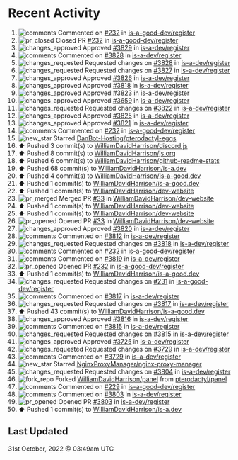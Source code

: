 # Recent Activity

<!--RECENT_ACTIVITY:start-->
1. ![comments](https://cdn.jsdelivr.net/gh/Readme-Workflows/Readme-Icons@main/icons/octicons/Comment.svg) Commented on [#232](https://github.com/is-a-good-dev/register/pull/232#issuecomment-1296494421) in [is-a-good-dev/register](https://github.com/is-a-good-dev/register)
2. ![pr_closed](https://cdn.jsdelivr.net/gh/Readme-Workflows/Readme-Icons@main/icons/octicons/PullRequestClosed.svg) Closed PR [#232](https://github.com/is-a-good-dev/register/pull/232) in [is-a-good-dev/register](https://github.com/is-a-good-dev/register)
3. ![changes_approved](https://cdn.jsdelivr.net/gh/Readme-Workflows/Readme-Icons@main/icons/octicons/ApprovedChanges.svg) Approved [#3829](https://github.com/is-a-dev/register/pull/3829#pullrequestreview-1161237099) in [is-a-dev/register](https://github.com/is-a-dev/register)
4. ![comments](https://cdn.jsdelivr.net/gh/Readme-Workflows/Readme-Icons@main/icons/octicons/Comment.svg) Commented on [#3828](https://github.com/is-a-dev/register/pull/3828#discussion_r1008945909) in [is-a-dev/register](https://github.com/is-a-dev/register)
5. ![changes_requested](https://cdn.jsdelivr.net/gh/Readme-Workflows/Readme-Icons@main/icons/octicons/RequestedChanges.svg) Requested changes on [#3828](https://github.com/is-a-dev/register/pull/3828#pullrequestreview-1161211470) in [is-a-dev/register](https://github.com/is-a-dev/register)
6. ![changes_requested](https://cdn.jsdelivr.net/gh/Readme-Workflows/Readme-Icons@main/icons/octicons/RequestedChanges.svg) Requested changes on [#3827](https://github.com/is-a-dev/register/pull/3827#pullrequestreview-1161211254) in [is-a-dev/register](https://github.com/is-a-dev/register)
7. ![changes_approved](https://cdn.jsdelivr.net/gh/Readme-Workflows/Readme-Icons@main/icons/octicons/ApprovedChanges.svg) Approved [#3826](https://github.com/is-a-dev/register/pull/3826#pullrequestreview-1161211170) in [is-a-dev/register](https://github.com/is-a-dev/register)
8. ![changes_approved](https://cdn.jsdelivr.net/gh/Readme-Workflows/Readme-Icons@main/icons/octicons/ApprovedChanges.svg) Approved [#3818](https://github.com/is-a-dev/register/pull/3818#pullrequestreview-1161211092) in [is-a-dev/register](https://github.com/is-a-dev/register)
9. ![changes_approved](https://cdn.jsdelivr.net/gh/Readme-Workflows/Readme-Icons@main/icons/octicons/ApprovedChanges.svg) Approved [#3823](https://github.com/is-a-dev/register/pull/3823#pullrequestreview-1161210994) in [is-a-dev/register](https://github.com/is-a-dev/register)
10. ![changes_approved](https://cdn.jsdelivr.net/gh/Readme-Workflows/Readme-Icons@main/icons/octicons/ApprovedChanges.svg) Approved [#3659](https://github.com/is-a-dev/register/pull/3659#pullrequestreview-1161210765) in [is-a-dev/register](https://github.com/is-a-dev/register)
11. ![changes_requested](https://cdn.jsdelivr.net/gh/Readme-Workflows/Readme-Icons@main/icons/octicons/RequestedChanges.svg) Requested changes on [#3822](https://github.com/is-a-dev/register/pull/3822#pullrequestreview-1161210507) in [is-a-dev/register](https://github.com/is-a-dev/register)
12. ![changes_approved](https://cdn.jsdelivr.net/gh/Readme-Workflows/Readme-Icons@main/icons/octicons/ApprovedChanges.svg) Approved [#3825](https://github.com/is-a-dev/register/pull/3825#pullrequestreview-1161210272) in [is-a-dev/register](https://github.com/is-a-dev/register)
13. ![changes_approved](https://cdn.jsdelivr.net/gh/Readme-Workflows/Readme-Icons@main/icons/octicons/ApprovedChanges.svg) Approved [#3821](https://github.com/is-a-dev/register/pull/3821#pullrequestreview-1161210074) in [is-a-dev/register](https://github.com/is-a-dev/register)
14. ![comments](https://cdn.jsdelivr.net/gh/Readme-Workflows/Readme-Icons@main/icons/octicons/Comment.svg) Commented on [#232](https://github.com/is-a-good-dev/register/pull/232#issuecomment-1296377136) in [is-a-good-dev/register](https://github.com/is-a-good-dev/register)
15. ![new_star](https://cdn.jsdelivr.net/gh/Readme-Workflows/Readme-Icons@main/icons/octicons/StarredRepositoryYellow.svg) Starred [DanBot-Hosting/pterodactyl-eggs](https://github.com/DanBot-Hosting/pterodactyl-eggs)
16. ⬆️ Pushed 3 commit(s) to [WilliamDavidHarrison/discord.js](https://github.com/WilliamDavidHarrison/discord.js)
17. ⬆️ Pushed 8 commit(s) to [WilliamDavidHarrison/js.org](https://github.com/WilliamDavidHarrison/js.org)
18. ⬆️ Pushed 6 commit(s) to [WilliamDavidHarrison/github-readme-stats](https://github.com/WilliamDavidHarrison/github-readme-stats)
19. ⬆️ Pushed 68 commit(s) to [WilliamDavidHarrison/is-a.dev](https://github.com/WilliamDavidHarrison/is-a.dev)
20. ⬆️ Pushed 4 commit(s) to [WilliamDavidHarrison/is-a-good.dev](https://github.com/WilliamDavidHarrison/is-a-good.dev)
21. ⬆️ Pushed 1 commit(s) to [WilliamDavidHarrison/is-a-good.dev](https://github.com/WilliamDavidHarrison/is-a-good.dev)
22. ⬆️ Pushed 1 commit(s) to [WilliamDavidHarrison/dev-website](https://github.com/WilliamDavidHarrison/dev-website)
23. ![pr_merged](https://cdn.jsdelivr.net/gh/Readme-Workflows/Readme-Icons@main/icons/octicons/PullRequestMerged.svg) Merged PR [#33](https://github.com/WilliamDavidHarrison/dev-website/pull/33) in [WilliamDavidHarrison/dev-website](https://github.com/WilliamDavidHarrison/dev-website)
24. ⬆️ Pushed 1 commit(s) to [WilliamDavidHarrison/dev-website](https://github.com/WilliamDavidHarrison/dev-website)
25. ⬆️ Pushed 1 commit(s) to [WilliamDavidHarrison/dev-website](https://github.com/WilliamDavidHarrison/dev-website)
26. ![pr_opened](https://cdn.jsdelivr.net/gh/Readme-Workflows/Readme-Icons@main/icons/octicons/PullRequestOpened.svg) Opened PR [#33](https://github.com/WilliamDavidHarrison/dev-website/pull/33) in [WilliamDavidHarrison/dev-website](https://github.com/WilliamDavidHarrison/dev-website)
27. ![changes_approved](https://cdn.jsdelivr.net/gh/Readme-Workflows/Readme-Icons@main/icons/octicons/ApprovedChanges.svg) Approved [#3820](https://github.com/is-a-dev/register/pull/3820#pullrequestreview-1161059070) in [is-a-dev/register](https://github.com/is-a-dev/register)
28. ![comments](https://cdn.jsdelivr.net/gh/Readme-Workflows/Readme-Icons@main/icons/octicons/Comment.svg) Commented on [#3812](https://github.com/is-a-dev/register/pull/3812#discussion_r1008786398) in [is-a-dev/register](https://github.com/is-a-dev/register)
29. ![changes_requested](https://cdn.jsdelivr.net/gh/Readme-Workflows/Readme-Icons@main/icons/octicons/RequestedChanges.svg) Requested changes on [#3818](https://github.com/is-a-dev/register/pull/3818#pullrequestreview-1161058963) in [is-a-dev/register](https://github.com/is-a-dev/register)
30. ![comments](https://cdn.jsdelivr.net/gh/Readme-Workflows/Readme-Icons@main/icons/octicons/Comment.svg) Commented on [#232](https://github.com/is-a-good-dev/register/pull/232#issuecomment-1296086706) in [is-a-good-dev/register](https://github.com/is-a-good-dev/register)
31. ![comments](https://cdn.jsdelivr.net/gh/Readme-Workflows/Readme-Icons@main/icons/octicons/Comment.svg) Commented on [#3819](https://github.com/is-a-dev/register/issues/3819#issuecomment-1296075644) in [is-a-dev/register](https://github.com/is-a-dev/register)
32. ![pr_opened](https://cdn.jsdelivr.net/gh/Readme-Workflows/Readme-Icons@main/icons/octicons/PullRequestOpened.svg) Opened PR [#232](https://github.com/is-a-good-dev/register/pull/232) in [is-a-good-dev/register](https://github.com/is-a-good-dev/register)
33. ⬆️ Pushed 1 commit(s) to [WilliamDavidHarrison/is-a-good.dev](https://github.com/WilliamDavidHarrison/is-a-good.dev)
34. ![changes_requested](https://cdn.jsdelivr.net/gh/Readme-Workflows/Readme-Icons@main/icons/octicons/RequestedChanges.svg) Requested changes on [#231](https://github.com/is-a-good-dev/register/pull/231#pullrequestreview-1161046020) in [is-a-good-dev/register](https://github.com/is-a-good-dev/register)
35. ![comments](https://cdn.jsdelivr.net/gh/Readme-Workflows/Readme-Icons@main/icons/octicons/Comment.svg) Commented on [#3817](https://github.com/is-a-dev/register/pull/3817#discussion_r1008768443) in [is-a-dev/register](https://github.com/is-a-dev/register)
36. ![changes_requested](https://cdn.jsdelivr.net/gh/Readme-Workflows/Readme-Icons@main/icons/octicons/RequestedChanges.svg) Requested changes on [#3817](https://github.com/is-a-dev/register/pull/3817#pullrequestreview-1161047098) in [is-a-dev/register](https://github.com/is-a-dev/register)
37. ⬆️ Pushed 43 commit(s) to [WilliamDavidHarrison/is-a-good.dev](https://github.com/WilliamDavidHarrison/is-a-good.dev)
38. ![changes_approved](https://cdn.jsdelivr.net/gh/Readme-Workflows/Readme-Icons@main/icons/octicons/ApprovedChanges.svg) Approved [#3816](https://github.com/is-a-dev/register/pull/3816#pullrequestreview-1161046142) in [is-a-dev/register](https://github.com/is-a-dev/register)
39. ![comments](https://cdn.jsdelivr.net/gh/Readme-Workflows/Readme-Icons@main/icons/octicons/Comment.svg) Commented on [#3815](https://github.com/is-a-dev/register/pull/3815#discussion_r1008766985) in [is-a-dev/register](https://github.com/is-a-dev/register)
40. ![changes_requested](https://cdn.jsdelivr.net/gh/Readme-Workflows/Readme-Icons@main/icons/octicons/RequestedChanges.svg) Requested changes on [#3815](https://github.com/is-a-dev/register/pull/3815#pullrequestreview-1161046103) in [is-a-dev/register](https://github.com/is-a-dev/register)
41. ![changes_approved](https://cdn.jsdelivr.net/gh/Readme-Workflows/Readme-Icons@main/icons/octicons/ApprovedChanges.svg) Approved [#3725](https://github.com/is-a-dev/register/pull/3725#pullrequestreview-1161046060) in [is-a-dev/register](https://github.com/is-a-dev/register)
42. ![changes_requested](https://cdn.jsdelivr.net/gh/Readme-Workflows/Readme-Icons@main/icons/octicons/RequestedChanges.svg) Requested changes on [#3729](https://github.com/is-a-dev/register/pull/3729#pullrequestreview-1161045915) in [is-a-dev/register](https://github.com/is-a-dev/register)
43. ![comments](https://cdn.jsdelivr.net/gh/Readme-Workflows/Readme-Icons@main/icons/octicons/Comment.svg) Commented on [#3729](https://github.com/is-a-dev/register/pull/3729#discussion_r1008766651) in [is-a-dev/register](https://github.com/is-a-dev/register)
44. ![new_star](https://cdn.jsdelivr.net/gh/Readme-Workflows/Readme-Icons@main/icons/octicons/StarredRepositoryYellow.svg) Starred [NginxProxyManager/nginx-proxy-manager](https://github.com/NginxProxyManager/nginx-proxy-manager)
45. ![changes_requested](https://cdn.jsdelivr.net/gh/Readme-Workflows/Readme-Icons@main/icons/octicons/RequestedChanges.svg) Requested changes on [#3804](https://github.com/is-a-dev/register/pull/3804#pullrequestreview-1159347939) in [is-a-dev/register](https://github.com/is-a-dev/register)
46. ![fork_repo](https://cdn.jsdelivr.net/gh/Readme-Workflows/Readme-Icons@main/icons/octicons/ForkedRepository.svg) Forked [WilliamDavidHarrison/panel](https://github.com/WilliamDavidHarrison/panel) from [pterodactyl/panel](https://github.com/pterodactyl/panel)
47. ![comments](https://cdn.jsdelivr.net/gh/Readme-Workflows/Readme-Icons@main/icons/octicons/Comment.svg) Commented on [#229](https://github.com/is-a-good-dev/register/pull/229#issuecomment-1294399221) in [is-a-good-dev/register](https://github.com/is-a-good-dev/register)
48. ![comments](https://cdn.jsdelivr.net/gh/Readme-Workflows/Readme-Icons@main/icons/octicons/Comment.svg) Commented on [#3803](https://github.com/is-a-dev/register/pull/3803#issuecomment-1294301515) in [is-a-dev/register](https://github.com/is-a-dev/register)
49. ![pr_opened](https://cdn.jsdelivr.net/gh/Readme-Workflows/Readme-Icons@main/icons/octicons/PullRequestOpened.svg) Opened PR [#3803](https://github.com/is-a-dev/register/pull/3803) in [is-a-dev/register](https://github.com/is-a-dev/register)
50. ⬆️ Pushed 1 commit(s) to [WilliamDavidHarrison/is-a.dev](https://github.com/WilliamDavidHarrison/is-a.dev)
<!--RECENT_ACTIVITY:end-->

## Last Updated
<!--RECENT_ACTIVITY:last_update-->
31st October, 2022 @ 03:49am UTC
<!--RECENT_ACTIVITY:last_update_end-->
